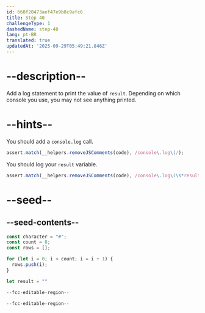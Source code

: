 ```yaml
---
id: 660f20473aef47e9b8c9afc6
title: Step 40
challengeType: 1
dashedName: step-40
lang: pt-BR
translated: true
updatedAt: '2025-09-29T05:49:21.846Z'
---
```


# --description--

Add a log statement to print the value of `result`. Depending on which console you use, you may not see anything printed.

# --hints--

You should add a `console.log` call.

```js
assert.match(__helpers.removeJSComments(code), /console\.log\(/);
```

You should log your `result` variable. 

```js
assert.match(__helpers.removeJSComments(code), /console\.log\(\s*result\s*\);?/);
```

# --seed--

## --seed-contents--

```js
const character = "#";
const count = 8;
const rows = [];

for (let i = 0; i < count; i = i + 1) {
  rows.push(i);
}

let result = ""

--fcc-editable-region--

--fcc-editable-region--
```
